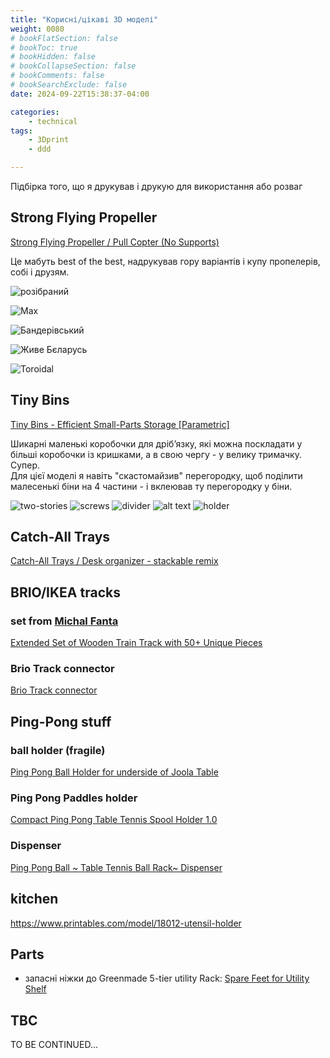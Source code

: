 ```yaml
---
title: "Корисні/цікаві 3D моделі"
weight: 0080
# bookFlatSection: false
# bookToc: true
# bookHidden: false
# bookCollapseSection: false
# bookComments: false
# bookSearchExclude: false
date: 2024-09-22T15:38:37-04:00

categories:
    - technical
tags:
    - 3Dprint
    - ddd

---
```

Підбірка того, що я друкував і друкую для використання або розваг
<!--more-->

## Strong Flying Propeller

[Strong Flying Propeller / Pull Copter (No Supports)](https://www.printables.com/model/227852-strong-flying-propeller-pull-copter-no-supports)

Це мабуть best of the best, надрукував гору варіантів і купу пропелерів, собі і друзям.

![розібраний](images/propeller/copter-001.png)

![Max](images/propeller/copter-max.png)

![Бандерівський](images/propeller/copter-band.png)

![Живе Бєларусь](images/propeller/copter-rb.png)

![Toroidal](images/propeller/copter-tor.png)

## Tiny Bins

[Tiny Bins - Efficient Small-Parts Storage [Parametric]](https://www.printables.com/model/701118-tiny-bins-efficient-small-parts-storage-parametric)

Шикарні маленькі коробочки для дрібʼязку, які можна поскладати у більші коробочки із кришками, а в свою чергу - у велику тримачку. Супер.  
Для цієї моделі я навіть "скастомайзив" перегородку, щоб поділити малесенькі біни на 4 частини - і вклеював ту перегородку у біни.

![two-stories](images/tiny-bins/bins-two-story.png)
![screws](images/tiny-bins/bins-001.png)
![divider](images/tiny-bins/bins-divider.png)
![alt text](images/tiny-bins/bins-002.png)
![holder](images/tiny-bins/bins-holder.png)

## Catch-All Trays

[Catch-All Trays / Desk organizer - stackable remix](https://www.printables.com/model/399667-catch-all-trays-desk-organizer-stackable-remix)

## BRIO/IKEA tracks

### set from [Michal Fanta](https://www.printables.com/@MichalFanta)

[Extended Set of Wooden Train Track with 50+ Unique Pieces](https://www.printables.com/model/117903-extended-set-of-wooden-train-track-with-50-unique)
### Brio Track connector
[Brio Track connector](https://www.printables.com/model/321447-brio-track-connector)

## Ping-Pong stuff

### ball holder (fragile)

[Ping Pong Ball Holder for underside of Joola Table](https://makerworld.com/en/models/166872)

### Ping Pong Paddles holder

[Compact Ping Pong Table Tennis Spool Holder 1.0](https://makerworld.com/en/models/561369#profileId-480751)

### Dispenser

[Ping Pong Ball ~ Table Tennis Ball Rack~ Dispenser](https://www.printables.com/model/87026-ping-pong-ball-table-tennis-ball-rack-dispenser)

## kitchen

https://www.printables.com/model/18012-utensil-holder

## Parts

- запасні ніжки до Greenmade 5-tier utility Rack: [Spare Feet for Utility Shelf](https://www.printables.com/model/830539-spare-feet-for-utility-shelf/files)

## TBC

TO BE CONTINUED...

